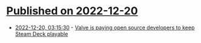 # [Published on 2022-12-20](index.md)

* [2022-12-20, 03:15:30](https://news.ycombinator.com/item?id=34061110) - [Valve is paying open source developers to keep Steam Deck playable](https://www.pcgamer.com/valve-is-paying-a-whole-lot-of-developers-to-keep-the-steam-decks-open-source-software-going/)
